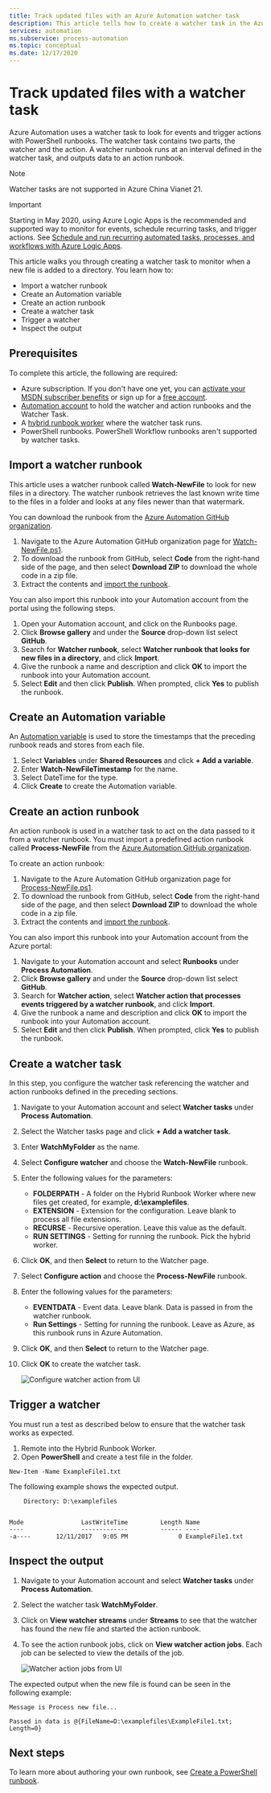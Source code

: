 ```yaml
---
title: Track updated files with an Azure Automation watcher task
description: This article tells how to create a watcher task in the Azure Automation account to watch for new files created in a folder.
services: automation
ms.subservice: process-automation
ms.topic: conceptual
ms.date: 12/17/2020
---
```


# Track updated files with a watcher task

Azure Automation uses a watcher task to look for events and trigger actions with PowerShell runbooks. The watcher task contains two parts, the watcher and the action. A watcher runbook runs at an interval defined in the watcher task, and outputs data to an action runbook.

> [!NOTE]
> Watcher tasks are not supported in Azure China Vianet 21.

> [!IMPORTANT]
> Starting in May 2020, using Azure Logic Apps is the recommended and supported way to monitor for events, schedule recurring tasks, and trigger actions. See [Schedule and run recurring automated tasks, processes, and workflows with Azure Logic Apps](../logic-apps/concepts-schedule-automated-recurring-tasks-workflows.md).

This article walks you through creating a watcher task to monitor when a new file is added to a directory. You learn how to:

* Import a watcher runbook
* Create an Automation variable
* Create an action runbook
* Create a watcher task
* Trigger a watcher
* Inspect the output

## Prerequisites

To complete this article, the following are required:

* Azure subscription. If you don't have one yet, you can [activate your MSDN subscriber benefits](https://azure.microsoft.com/pricing/member-offers/msdn-benefits-details/) or sign up for a [free account](https://azure.microsoft.com/free/?WT.mc_id=A261C142F).
* [Automation account](./index.yml) to hold the watcher and action runbooks and the Watcher Task.
* A [hybrid runbook worker](automation-hybrid-runbook-worker.md) where the watcher task runs.
* PowerShell runbooks. PowerShell Workflow runbooks aren't supported by watcher tasks.

## Import a watcher runbook

This article uses a watcher runbook called **Watch-NewFile** to look for new files in a directory. The watcher runbook retrieves the last known write time to the files in a folder and looks at any files newer than that watermark.

You can download the runbook from the [Azure Automation GitHub organization](https://github.com/azureautomation).

1. Navigate to the Azure Automation GitHub organization page for [Watch-NewFile.ps1](https://github.com/azureautomation/watcher-action-that-processes-events-triggerd-by-a-watcher-runbook).
2. To download the runbook from GitHub, select **Code** from the right-hand side of the page, and then select **Download ZIP** to download the whole code in a zip file.
3. Extract the contents and [import the runbook](manage-runbooks.md#import-a-runbook-from-the-azure-portal).

You can also import this runbook into your Automation account from the portal using the following steps.

1. Open your Automation account, and click on the Runbooks page.
2. Click **Browse gallery** and under the **Source** drop-down list select **GitHub**.
3. Search for **Watcher runbook**, select **Watcher runbook that looks for new files in a directory**, and click **Import**.
4. Give the runbook a name and description and click **OK** to import the runbook into your Automation account.
5. Select **Edit** and then click **Publish**. When prompted, click **Yes** to publish the runbook.

## Create an Automation variable

An [Automation variable](./shared-resources/variables.md) is used to store the timestamps that the preceding runbook reads and stores from each file.

1. Select **Variables** under **Shared Resources** and click **+ Add a variable**.
1. Enter **Watch-NewFileTimestamp** for the name.
1. Select DateTime for the type.
1. Click **Create** to create the Automation variable.

## Create an action runbook

An action runbook is used in a watcher task to act on the data passed to it from a watcher runbook. You must import a predefined action runbook called **Process-NewFile** from the [Azure Automation GitHub organization](https://github.com/azureautomation).

To create an action runbook:

1. Navigate to the Azure Automation GitHub organization page for [Process-NewFile.ps1](https://github.com/azureautomation/watcher-action-that-processes-events-triggerd-by-a-watcher-runbook).
2. To download the runbook from GitHub, select **Code** from the right-hand side of the page, and then select **Download ZIP** to download the whole code in a zip file.
3. Extract the contents and [import the runbook](manage-runbooks.md#import-a-runbook-from-the-azure-portal).

You can also import this runbook into your Automation account from the Azure portal:

1. Navigate to your Automation account and select **Runbooks** under **Process Automation**.
1. Click **Browse gallery** and under the **Source** drop-down list select **GitHub**.
1. Search for **Watcher action**, select **Watcher action that processes events triggered by a watcher runbook**, and click **Import**.
1. Give the runbook a name and description and click **OK** to import the runbook into your Automation account.
1. Select **Edit** and then click **Publish**. When prompted, click **Yes** to publish the runbook.

## Create a watcher task

In this step, you configure the watcher task referencing the watcher and action runbooks defined in the preceding sections.

1. Navigate to your Automation account and select **Watcher tasks** under **Process Automation**.
1. Select the Watcher tasks page and click **+ Add a watcher task**.
1. Enter **WatchMyFolder** as the name.

1. Select **Configure watcher** and choose the **Watch-NewFile** runbook.

1. Enter the following values for the parameters:

   * **FOLDERPATH** - A folder on the Hybrid Runbook Worker where new files get created, for example, **d:\examplefiles**.
   * **EXTENSION** - Extension for the configuration. Leave blank to process all file extensions.
   * **RECURSE** - Recursive operation. Leave this value as the default.
   * **RUN SETTINGS** - Setting for running the runbook. Pick the hybrid worker.

1. Click **OK**, and then **Select** to return to the Watcher page.
1. Select **Configure action** and choose the **Process-NewFile** runbook.
1. Enter the following values for the parameters:

   * **EVENTDATA** - Event data. Leave blank. Data is passed in from the watcher runbook.
   * **Run Settings** - Setting for running the runbook. Leave as Azure, as this runbook runs in Azure Automation.

1. Click **OK**, and then **Select** to return to the Watcher page.
1. Click **OK** to create the watcher task.

    ![Configure watcher action from UI](media/automation-watchers-tutorial/watchertaskcreation.png)

## Trigger a watcher

You must run a test as described below to ensure that the watcher task works as expected. 

1. Remote into the Hybrid Runbook Worker.
2. Open **PowerShell** and create a test file in the folder.

```azurepowerShell-interactive
New-Item -Name ExampleFile1.txt
```

The following example shows the expected output.

```output
    Directory: D:\examplefiles


Mode                LastWriteTime         Length Name
----                -------------         ------ ----
-a----       12/11/2017   9:05 PM              0 ExampleFile1.txt
```

## Inspect the output

1. Navigate to your Automation account and select **Watcher tasks** under **Process Automation**.
1. Select the watcher task **WatchMyFolder**.
1. Click on **View watcher streams** under **Streams** to see that the watcher has found the new file and started the action runbook.
1. To see the action runbook jobs, click on **View watcher action jobs**. Each job can be selected to view the details of the job.

   ![Watcher action jobs from UI](media/automation-watchers-tutorial/WatcherActionJobs.png)

The expected output when the new file is found can be seen in the following example:

```output
Message is Process new file...

Passed in data is @{FileName=D:\examplefiles\ExampleFile1.txt; Length=0}
```

## Next steps

To learn more about authoring your own runbook, see [Create a PowerShell runbook](learn/automation-tutorial-runbook-textual-powershell.md).
